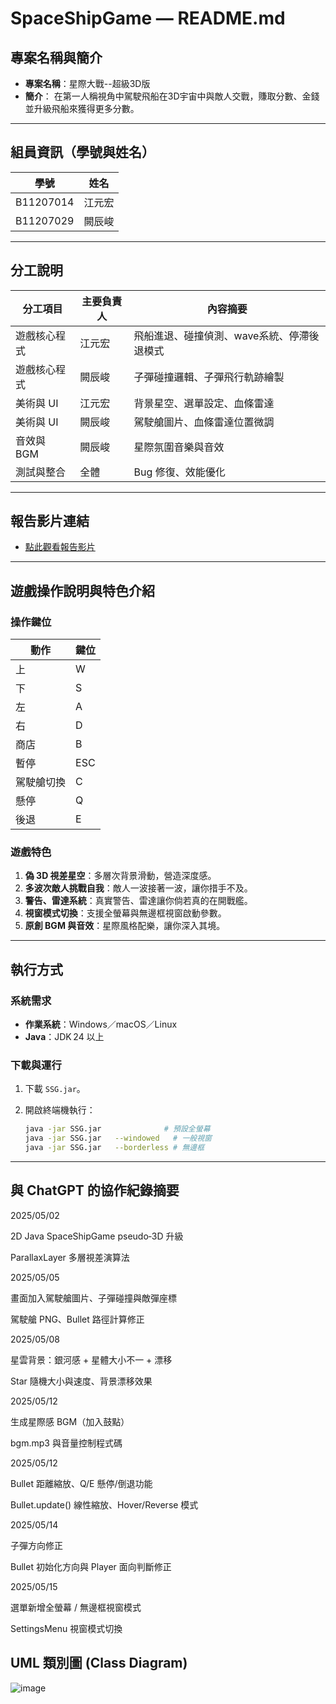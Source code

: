 # SpaceShipGame — README.md

## 專案名稱與簡介

* **專案名稱**：星際大戰--超級3D版
* **簡介**：
在第一人稱視角中駕駛飛船在3D宇宙中與敵人交戰，賺取分數、金錢並升級飛船來獲得更多分數。

---

## 組員資訊（學號與姓名）

| 學號      | 姓名   |
| ------- | ------- |
| B11207014 | 江元宏 |
| B11207029 | 闕辰峻 |

---

## 分工說明

| 分工項目    | 主要負責人   | 內容摘要 |
| ------- | ------- | --------------- |
| 遊戲核心程式 | 江元宏 | 飛船進退、碰撞偵測、wave系統、停滯後退模式|
| 遊戲核心程式 | 闕辰峻 | 子彈碰撞邏輯、子彈飛行軌跡繪製 |
| 美術與 UI  | 江元宏 | 背景星空、選單設定、血條雷達 |
| 美術與 UI  | 闕辰峻 | 駕駛艙圖片、血條雷達位置微調 |
| 音效與 BGM | 闕辰峻 | 星際氛圍音樂與音效 |
| 測試與整合 | 全體 | Bug 修復、效能優化 |

---

## 報告影片連結

* [點此觀看報告影片](https://youtu.be/0yFFdqXaYN0)

---

## 遊戲操作說明與特色介紹

### 操作鍵位

| 動作    | 鍵位 |
| ------- | ------- |
|  上       |  W   |
|  下       |  S   |
|  左       |  A   |
|  右       |  D   |
|  商店     |  B   |
|  暫停     |  ESC |
| 駕駛艙切換|  C   |
|  懸停     |  Q   |
|  後退     |  E   |


### 遊戲特色

1. **偽 3D 視差星空**：多層次背景滑動，營造深度感。
2. **多波次敵人挑戰自我**：敵人一波接著一波，讓你措手不及。
3. **警告、雷達系統**：真實警告、雷達讓你倘若真的在開戰艦。
4. **視窗模式切換**：支援全螢幕與無邊框視窗啟動參數。
5. **原創 BGM 與音效**：星際風格配樂，讓你深入其境。

---

## 執行方式

### 系統需求

* **作業系統**：Windows／macOS／Linux
* **Java**：JDK 24 以上

### 下載與運行

1. 下載 `SSG.jar`。
2. 開啟終端機執行：

   ```bash
   java -jar SSG.jar              # 預設全螢幕
   java -jar SSG.jar   --windowed   # 一般視窗
   java -jar SSG.jar   --borderless # 無邊框
   ```

---

## 與 ChatGPT 的協作紀錄摘要



2025/05/02

2D Java SpaceShipGame pseudo‑3D 升級

ParallaxLayer 多層視差演算法

2025/05/05

畫面加入駕駛艙圖片、子彈碰撞與敵彈座標

駕駛艙 PNG、Bullet 路徑計算修正

2025/05/08

星雲背景：銀河感 + 星體大小不一 + 漂移

Star 隨機大小與速度、背景漂移效果

2025/05/12

生成星際感 BGM（加入鼓點）

bgm.mp3 與音量控制程式碼

2025/05/12

Bullet 距離縮放、Q/E 懸停/倒退功能

Bullet.update() 線性縮放、Hover/Reverse 模式

2025/05/14

子彈方向修正

Bullet 初始化方向與 Player 面向判斷修正

2025/05/15

選單新增全螢幕 / 無邊框視窗模式

SettingsMenu 視窗模式切換


## UML 類別圖 (Class Diagram)
![image](https://github.com/user-attachments/assets/21922d38-773d-4ddc-bd49-a5619882ca5b)

